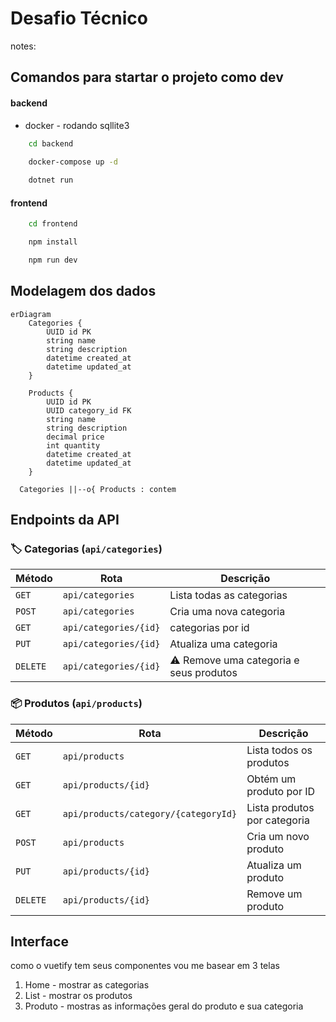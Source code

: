 # Desafio Técnico

notes: 

## Comandos para startar o projeto como dev

#### backend
- docker - rodando sqllite3
```bash
    cd backend
    
    docker-compose up -d

    dotnet run
```

#### frontend
```bash
    cd frontend

    npm install

    npm run dev
```

## Modelagem dos dados

```mermaid
erDiagram
    Categories {
        UUID id PK
        string name
        string description
        datetime created_at
        datetime updated_at
    }
    
    Products {
        UUID id PK
        UUID category_id FK
        string name
        string description
        decimal price
        int quantity
        datetime created_at
        datetime updated_at
    }
    
  Categories ||--o{ Products : contem
```

## Endpoints da API

### 🏷️ Categorias (`api/categories`)

| Método  | Rota               | Descrição                              |
|---------|--------------------|----------------------------------------|
| `GET`   | `api/categories`      | Lista todas as categorias              |
| `POST`  | `api/categories`      | Cria uma nova categoria                |
| `GET`   | `api/categories/{id}` | categorias por id                      |
| `PUT`   | `api/categories/{id}` | Atualiza uma categoria                 |
| `DELETE`| `api/categories/{id}` | ⚠ Remove uma categoria e seus produtos |



### 📦 Produtos (`api/products`)


| Método  | Rota                                 | Descrição                    |
|---------|--------------------------------------|------------------------------|
| `GET`   | `api/products`                       | Lista todos os produtos      |
| `GET`   | `api/products/{id}`                  | Obtém um produto por ID      |
| `GET`   | `api/products/category/{categoryId}` | Lista produtos por categoria |
| `POST`  | `api/products`                       | Cria um novo produto         |
| `PUT`   | `api/products/{id}`                  | Atualiza um produto          |
| `DELETE`| `api/products/{id}`                  | Remove um produto            |

## Interface

como o vuetify tem seus componentes vou me basear em 3 telas
1. Home - mostrar as categorias
2. List - mostrar os produtos
3. Produto - mostras as informações geral do produto e sua categoria